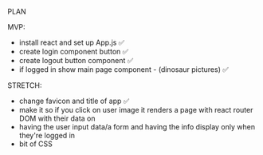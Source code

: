 PLAN

MVP:
- install react and set up App.js ✅
- create login component button ✅
- create logout button component ✅
- if logged in show main page component - (dinosaur pictures) ✅

STRETCH:
- change favicon and title of app ✅
- make it so if you click on user image it renders a page with react router DOM with their data on
- having the user input data/a form and having the info display only when they're logged in
- bit of CSS